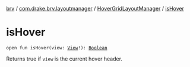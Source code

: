 [brv](../../index.md) / [com.drake.brv.layoutmanager](../index.md) / [HoverGridLayoutManager](index.md) / [isHover](./is-hover.md)

# isHover

`open fun isHover(view: `[`View`](https://developer.android.com/reference/android/view/View.html)`!): `[`Boolean`](https://kotlinlang.org/api/latest/jvm/stdlib/kotlin/-boolean/index.html)

Returns true if `view` is the current hover header.

